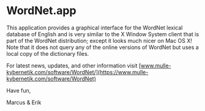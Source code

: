 # WordNet.app

This application provides a graphical interface for the WordNet lexical database of English and is very similar to the X Window System client that is part of the WordNet distribution; except it looks much nicer on Mac OS X! Note that it does not query any of the online versions of WordNet but uses a local copy of the dictionary files.

For latest news, updates, and other information visit [www.mulle-kybernetik.com/software/WordNet/](https://www.mulle-kybernetik.com/software/WordNet)

Have fun,

  Marcus & Erik
